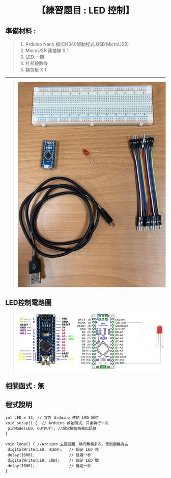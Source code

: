 <h1><center>【練習題目 : LED 控制】</center></h1>

## 準備材料 : 
>1. Arduino Nano 板(CH340驅動程式.USB:MicroUSB)
>2. MicroUSB 連接線 X 1
>3. LED 一顆
>4. 杜邦線數條
>5. 麵包板 X 1
<hr>
 
>![](https://github.com/derricktsai0904/Arduino/blob/master/02%20Arduino%20%E5%9F%BA%E6%9C%AC%E6%84%9F%E6%B8%AC%E5%99%A8%E5%AF%A6%E4%BD%9C%E7%AF%84%E4%BE%8B/A.LED%E6%8E%A7%E5%88%B6/Arduino_LED.PNG?raw=true)

## LED控制電路圖

>![](https://github.com/derricktsai0904/Arduino/blob/master/02%20Arduino%20%E5%9F%BA%E6%9C%AC%E6%84%9F%E6%B8%AC%E5%99%A8%E5%AF%A6%E4%BD%9C%E7%AF%84%E4%BE%8B/A.LED%E6%8E%A7%E5%88%B6/Arduino_LED_Circuit.PNG?raw=true)

## 相關函式 : 無

## 程式說明

``` LED控制電路
int LED = 13; // 宣告 Arduino 連結 LED 腳位
void setup() {  // Arduino 啟始函式，只會執行一次
 pinMode(LED, OUTPUT); //設定腳位為輸出訊號
}  

void loop() { //Arduino 主要迴圈，執行無窮多次，直到關機為主
 digitalWrite(LED, HIGH);   // 設定 LED 亮
 delay(1000);               // 延遲一秒  
 digitalWrite(LED, LOW);    // 設定 LED 關
 delay(1000);               // 延遲一秒
}  

